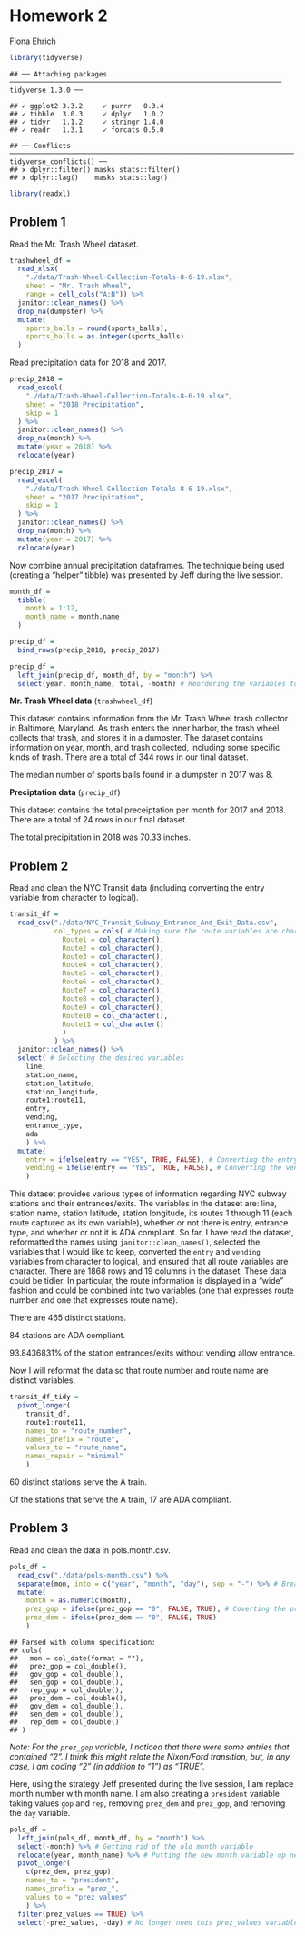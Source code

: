 Homework 2
================
Fiona Ehrich

``` r
library(tidyverse)
```

    ## ── Attaching packages ─────────────────────────────────────────────────────────────────── tidyverse 1.3.0 ──

    ## ✓ ggplot2 3.3.2     ✓ purrr   0.3.4
    ## ✓ tibble  3.0.3     ✓ dplyr   1.0.2
    ## ✓ tidyr   1.1.2     ✓ stringr 1.4.0
    ## ✓ readr   1.3.1     ✓ forcats 0.5.0

    ## ── Conflicts ────────────────────────────────────────────────────────────────────── tidyverse_conflicts() ──
    ## x dplyr::filter() masks stats::filter()
    ## x dplyr::lag()    masks stats::lag()

``` r
library(readxl)
```

## Problem 1

Read the Mr. Trash Wheel dataset.

``` r
trashwheel_df =
  read_xlsx(
    "./data/Trash-Wheel-Collection-Totals-8-6-19.xlsx",
    sheet = "Mr. Trash Wheel",
    range = cell_cols("A:N")) %>% 
  janitor::clean_names() %>% 
  drop_na(dumpster) %>% 
  mutate(
    sports_balls = round(sports_balls),
    sports_balls = as.integer(sports_balls)
  )
```

Read precipitation data for 2018 and 2017.

``` r
precip_2018 =
  read_excel(
    "./data/Trash-Wheel-Collection-Totals-8-6-19.xlsx",
    sheet = "2018 Precipitation",
    skip = 1
  ) %>% 
  janitor::clean_names() %>% 
  drop_na(month) %>% 
  mutate(year = 2018) %>% 
  relocate(year)

precip_2017 =
  read_excel(
    "./data/Trash-Wheel-Collection-Totals-8-6-19.xlsx",
    sheet = "2017 Precipitation",
    skip = 1
  ) %>% 
  janitor::clean_names() %>% 
  drop_na(month) %>% 
  mutate(year = 2017) %>% 
  relocate(year)
```

Now combine annual precipitation dataframes. The technique being used
(creating a “helper” tibble) was presented by Jeff during the live
session.

``` r
month_df =
  tibble(
    month = 1:12,
    month_name = month.name
  )

precip_df =
  bind_rows(precip_2018, precip_2017)

precip_df =
  left_join(precip_df, month_df, by = "month") %>% 
  select(year, month_name, total, -month) # Reordering the variables to be in a more useful order and getting rid of the old month variable
```

**Mr. Trash Wheel data** (`trashwheel_df`)

This dataset contains information from the Mr. Trash Wheel trash
collector in Baltimore, Maryland. As trash enters the inner harbor, the
trash wheel collects that trash, and stores it in a dumpster. The
dataset contains information on year, month, and trash collected,
including some specific kinds of trash. There are a total of 344 rows in
our final dataset.

The median number of sports balls found in a dumpster in 2017 was 8.

**Preciptation data** (`precip_df`)

This dataset contains the total preceiptation per month for 2017 and
2018. There are a total of 24 rows in our final dataset.

The total precipitation in 2018 was 70.33 inches.

## Problem 2

Read and clean the NYC Transit data (including converting the entry
variable from character to logical).

``` r
transit_df =
  read_csv("./data/NYC_Transit_Subway_Entrance_And_Exit_Data.csv",
           col_types = cols( # Making sure the route variables are character
             Route1 = col_character(),
             Route2 = col_character(),
             Route3 = col_character(),
             Route4 = col_character(),
             Route5 = col_character(),
             Route6 = col_character(),
             Route7 = col_character(),
             Route8 = col_character(),
             Route9 = col_character(),
             Route10 = col_character(),
             Route11 = col_character()
             )
           ) %>% 
  janitor::clean_names() %>%
  select( # Selecting the desired variables
    line,
    station_name,
    station_latitude,
    station_longitude,
    route1:route11,
    entry,
    vending,
    entrance_type,
    ada
    ) %>% 
  mutate(
    entry = ifelse(entry == "YES", TRUE, FALSE), # Converting the entry variable from character to logical
    vending = ifelse(entry == "YES", TRUE, FALSE), # Converting the vending variable from character to logical
    )
```

This dataset provides various types of information regarding NYC subway
stations and their entrances/exits. The variables in the dataset are:
line, station name, station latitude, station longitude, its routes 1
through 11 (each route captured as its own variable), whether or not
there is entry, entrance type, and whether or not it is ADA compliant.
So far, I have read the dataset, reformatted the names using
`janitor::clean_names()`, selected the variables that I would like to
keep, converted the `entry` and `vending` variables from character to
logical, and ensured that all route variables are character. There are
1868 rows and 19 columns in the dataset. These data could be tidier. In
particular, the route information is displayed in a “wide” fashion and
could be combined into two variables (one that expresses route number
and one that expresses route name).

There are 465 distinct stations.

84 stations are ADA compliant.

93.8436831% of the station entrances/exits without vending allow
entrance.

Now I will reformat the data so that route number and route name are
distinct variables.

``` r
transit_df_tidy =
  pivot_longer(
    transit_df,
    route1:route11,
    names_to = "route_number",
    names_prefix = "route",
    values_to = "route_name",
    names_repair = "minimal"
    )
```

60 distinct stations serve the A train.

Of the stations that serve the A train, 17 are ADA compliant.

## Problem 3

Read and clean the data in pols.month.csv.

``` r
pols_df =
  read_csv("./data/pols-month.csv") %>% 
  separate(mon, into = c("year", "month", "day"), sep = "-") %>% # Break up the mon variable
  mutate(
    month = as.numeric(month),
    prez_gop = ifelse(prez_gop == "0", FALSE, TRUE), # Coverting the prez variables from numeric to logical
    prez_dem = ifelse(prez_dem == "0", FALSE, TRUE)
    )
```

    ## Parsed with column specification:
    ## cols(
    ##   mon = col_date(format = ""),
    ##   prez_gop = col_double(),
    ##   gov_gop = col_double(),
    ##   sen_gop = col_double(),
    ##   rep_gop = col_double(),
    ##   prez_dem = col_double(),
    ##   gov_dem = col_double(),
    ##   sen_dem = col_double(),
    ##   rep_dem = col_double()
    ## )

*Note: For the `prez_gop` variable, I noticed that there were some
entries that contained “2”. I think this might relate the Nixon/Ford
transition, but, in any case, I am coding “2” (in addition to “1”) as
“TRUE”.*

Here, using the strategy Jeff presented during the live session, I am
replace month number with month name. I am also creating a `president`
variable taking values `gop` and `rep`, removing `prez_dem` and
`prez_gop`, and removing the `day` variable.

``` r
pols_df =
  left_join(pols_df, month_df, by = "month") %>% 
  select(-month) %>% # Getting rid of the old month variable
  relocate(year, month_name) %>% # Putting the new month variable up near the front
  pivot_longer(
    c(prez_dem, prez_gop),
    names_to = "president",
    names_prefix = "prez_",
    values_to = "prez_values"
    ) %>% 
  filter(prez_values == TRUE) %>% 
  select(-prez_values, -day) # No longer need this prez_values variable, also getting rid of the day variable per the instructions
```
